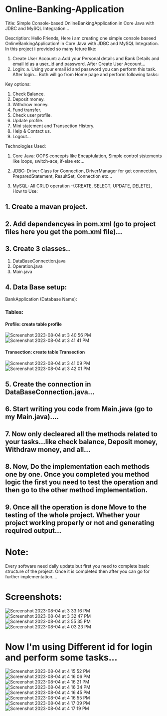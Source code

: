 # Online-Banking-Application

Title:
Simple Console-based OnlineBankingApplication in Core Java with JDBC and MySQL Integration...

Description:
Hello Friends, 
Here i am creating one simple console baseed OnlineBankingApplication! in Core Java with JDBC and MySQL Integration. In this project i provided so many feture like:
1. Create User Account:
   a.Add your Personal details and Bank Details and email id as a user_id and password.
After Create User Account...
2. Login:
   a.  Using your email id and password you can perform this task.
After login...
Both will go from Home page and perform following tasks:

Key options:
1. Check Balance.
2. Deposit money.
3. Withdrow money.
4. Fund transfer.
5. Check user profile.
6. Update profile.
7. Mini statement and Transection History.
8. Help & Contact us.
9. Logout...

Technologies Used:

1. Core Java: OOPS concepts like Encaptulation, Simple control ststements like loops, switch-ace, if-else etc...

2. JDBC: Driver Class for Connection, DriverManager for get connection, PreparedStatement, ResultSet, Connection etc...

3. MySQL: All CRUD operation -{CREATE, SELECT, UPDATE, DELETE}, 
How to Use:

## 1. Create a mavan project.
## 2. Add dependencyes in pom.xml (go to project files here you get the pom.xml file)...
## 3. Create 3 classes..
1. DataBaseConnection.java
2. Operation.java
3. Main.java
## 4. Data Base setup:
BankApplication (Database Name):
### Tables: 

#### Profile: create table profile          
![Screenshot 2023-08-04 at 3 40 56 PM](https://github.com/Shadow-of-Raza/Online-Banking-Application/assets/116309099/37a4f9dc-0a5f-4fa1-9f08-37bf199d6e26)
![Screenshot 2023-08-04 at 3 41 41 PM](https://github.com/Shadow-of-Raza/Online-Banking-Application/assets/116309099/465c082a-4f7b-4c65-a897-84077a9116dc)
#### Transection: create table Transection
![Screenshot 2023-08-04 at 3 41 09 PM](https://github.com/Shadow-of-Raza/Online-Banking-Application/assets/116309099/ac5df680-4011-4550-af24-6fb333bcf18e)
![Screenshot 2023-08-04 at 3 42 01 PM](https://github.com/Shadow-of-Raza/Online-Banking-Application/assets/116309099/a9814678-6acd-4d76-88ab-a988b62df395)        

## 5. Create the connection in DataBaseConnection.java...
## 6. Start writing you code from Main.java (go to my Main.java)....
## 7. Now only decleared all the methods related to your tasks...like check balance, Deposit money, Withdraw money, and all...
## 8. Now, Do the implementation each methods one by one. Once you completed you method logic the first you need to test the operation and then go  to the other method implementation.
## 9. Once all the operation is done Move to the testing of the whole project. Whether your project working properly or not and generating required output...
# Note: 
Every software need daily update but first you need to complete basic structure of the project. Once it is completed then after you can go for further implementation....

# Screenshots:
![Screenshot 2023-08-04 at 3 33 16 PM](https://github.com/Shadow-of-Raza/Online-Banking-Application/assets/116309099/95579ec6-1d12-4bad-b47d-1c4c2ad10f1f)
![Screenshot 2023-08-04 at 3 32 47 PM](https://github.com/Shadow-of-Raza/Online-Banking-Application/assets/116309099/3186d605-db47-47e0-996d-10cd7d159369)
![Screenshot 2023-08-04 at 3 55 35 PM](https://github.com/Shadow-of-Raza/Online-Banking-Application/assets/116309099/9255076d-2479-4c27-b044-63cfc0c4ee21)
![Screenshot 2023-08-04 at 4 03 23 PM](https://github.com/Shadow-of-Raza/Online-Banking-Application/assets/116309099/72de5875-91b6-4726-a70f-bab209e99c40)
# Now I'm using Different id for login and perform some tasks...
![Screenshot 2023-08-04 at 4 15 52 PM](https://github.com/Shadow-of-Raza/Online-Banking-Application/assets/116309099/e6e711a9-2ea8-4209-a544-56ea9d2185d1)
![Screenshot 2023-08-04 at 4 16 06 PM](https://github.com/Shadow-of-Raza/Online-Banking-Application/assets/116309099/c00deeb6-2266-4bc4-867b-67fa99d130b8)
![Screenshot 2023-08-04 at 4 16 21 PM](https://github.com/Shadow-of-Raza/Online-Banking-Application/assets/116309099/9230c5b6-4044-4407-a4f1-848aa3cf69e2)
![Screenshot 2023-08-04 at 4 16 34 PM](https://github.com/Shadow-of-Raza/Online-Banking-Application/assets/116309099/080857bc-162a-4bac-84de-a6fb418c33d8)
![Screenshot 2023-08-04 at 4 16 45 PM](https://github.com/Shadow-of-Raza/Online-Banking-Application/assets/116309099/5811833a-e91e-40b5-bf5d-e7f1a3a0bd9d)
![Screenshot 2023-08-04 at 4 16 55 PM](https://github.com/Shadow-of-Raza/Online-Banking-Application/assets/116309099/1f95f87b-d588-4eb2-84ea-ef02d82af4e3)
![Screenshot 2023-08-04 at 4 17 09 PM](https://github.com/Shadow-of-Raza/Online-Banking-Application/assets/116309099/302f430e-00ad-4091-aac1-d6839dd9c489)
![Screenshot 2023-08-04 at 4 17 19 PM](https://github.com/Shadow-of-Raza/Online-Banking-Application/assets/116309099/13d94d96-998a-4307-8c6b-e3655fe00e6f)







